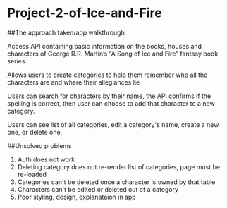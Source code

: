 # Project-2-of-Ice-and-Fire

##The approach taken/app walkthrough

Access API containing basic information on the books, houses and characters of George R.R. Martin’s “A Song of Ice and Fire” fantasy book series.

Allows users to create categories to help them remember who all the characters are and where their allegiances lie

Users can search for characters by their name, the API confirms if the spelling is correct, then user can choose to add that character to a new category.

Users can see list of all categories, edit a category's name, create a new one, or delete one.

##Unsolved problems

1. Auth does not work
2. Deleting category does not re-render list of categories, page must be re-loaded
3. Categories can't be deleted once a character is owned by that table
4. Characters can't be edited or deleted out of a category
5. Poor styling, design, explanataion in app
